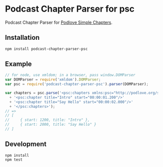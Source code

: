 # Podcast Chapter Parser for psc

Podcast Chapter Parser for [Podlove Simple Chapters](https://podlove.org/simple-chapters/).

## Installation

```bash
npm install podcast-chapter-parser-psc
```

## Example

```js
// for node, use xmldom; in a browser, pass window.DOMParser
var DOMParser = require('xmldom').DOMParser; 
var psc = require('podcast-chapter-parser-psc').parser(DOMParser);

var chapters = psc.parse('<psc:chapters xmlns:psc="http://podlove.org/simple-chapters" version="1.2">' 
  + '<psc:chapter title="Intro" start="00:00:01.200"/>'
  + '<psc:chapter title="Say Hello" start="00:00:02.000"/>' 
  + '</psc:chapters>');
// =>
// [
//     { start: 1200, title: "Intro" },
//     { start: 2000, title: "Say Hello" }
// ]
```

## Development

```
npm install
npm test
```
